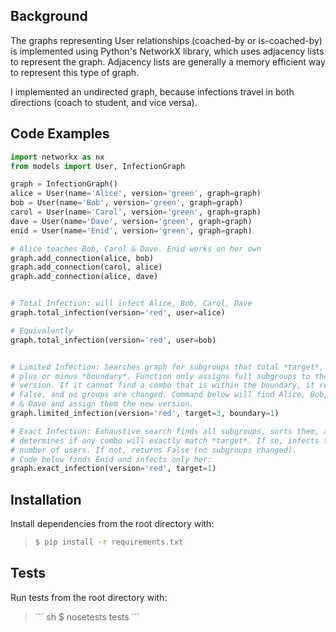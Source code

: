 <h2>Background</h2>

<p>The graphs representing User relationships (coached-by or is-coached-by) is implemented using Python's NetworkX library, which uses adjacency lists to represent the graph.  Adjacency lists are generally a memory efficient way to represent this type of graph.</p>

<p>I implemented an undirected graph, because infections travel in both directions (coach to student, and vice versa).</p>


<h2>Code Examples</h2>

```python
import networkx as nx
from models import User, InfectionGraph

graph = InfectionGraph()
alice = User(name='Alice', version='green', graph=graph)
bob = User(name='Bob', version='green', graph=graph)
carol = User(name='Carol', version='green', graph=graph)
dave = User(name='Dave', version='green', graph=graph)
enid = User(name='Enid', version='green', graph=graph)

# Alice teaches Bob, Carol & Dave. Enid works on her own
graph.add_connection(alice, bob)
graph.add_connection(carol, alice)
graph.add_connection(alice, dave)


# Total Infection: will infect Alice, Bob, Carol, Dave
graph.total_infection(version='red', user=alice)

# Equivalently
graph.total_infection(version='red', user=bob)


# Limited Infection: Searches graph for subgroups that total *target*, 
# plus or minus *boundary*. Function only assigns full subgroups to the new
# version. If it cannot find a combo that is within the boundary, it returns
# False, and no groups are changed. Command below will find Alice, Bob, Carol
# & Dave and assign them the new version. 
graph.limited_infection(version='red', target=3, boundary=1)

# Exact Infection: Exhaustive search finds all subgroups, sorts them, and
# determines if any combo will exactly match *target*. If so, infects that exact
# number of users. If not, returns False (no subgroups changed).
# Code below finds Enid and infects only her:
graph.exact_infection(version='red', target=1)
```

<h2>Installation</h2>

<p>
Install dependencies from the root directory with:
<blockquote>
  
``` sh
$ pip install -r requirements.txt
```  
</blockquote>
</p>

<h2>Tests</h2>

<p>Run tests from the root directory with:
<blockquote>
``` sh
$ nosetests tests
```
</blockquote>
</p>

